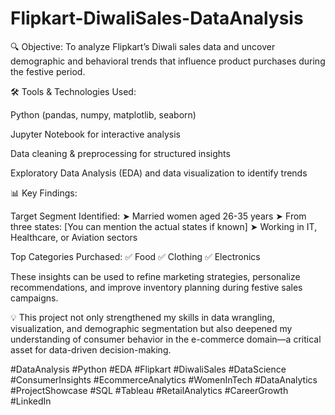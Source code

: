 # Flipkart-DiwaliSales-DataAnalysis

🔍 Objective:
To analyze Flipkart’s Diwali sales data and uncover demographic and behavioral trends that influence product purchases during the festive period.

🛠️ Tools & Technologies Used:

Python (pandas, numpy, matplotlib, seaborn)

Jupyter Notebook for interactive analysis

Data cleaning & preprocessing for structured insights

Exploratory Data Analysis (EDA) and data visualization to identify trends

📊 Key Findings:

Target Segment Identified:
➤ Married women aged 26-35 years
➤ From three states: [You can mention the actual states if known]
➤ Working in IT, Healthcare, or Aviation sectors

Top Categories Purchased:
✅ Food
✅ Clothing
✅ Electronics

These insights can be used to refine marketing strategies, personalize recommendations, and improve inventory planning during festive sales campaigns.

💡 This project not only strengthened my skills in data wrangling, visualization, and demographic segmentation but also deepened my understanding of consumer behavior in the e-commerce domain—a critical asset for data-driven decision-making.

#DataAnalysis #Python #EDA #Flipkart #DiwaliSales #DataScience #ConsumerInsights #EcommerceAnalytics #WomenInTech #DataAnalytics #ProjectShowcase #SQL #Tableau #RetailAnalytics #CareerGrowth #LinkedIn
